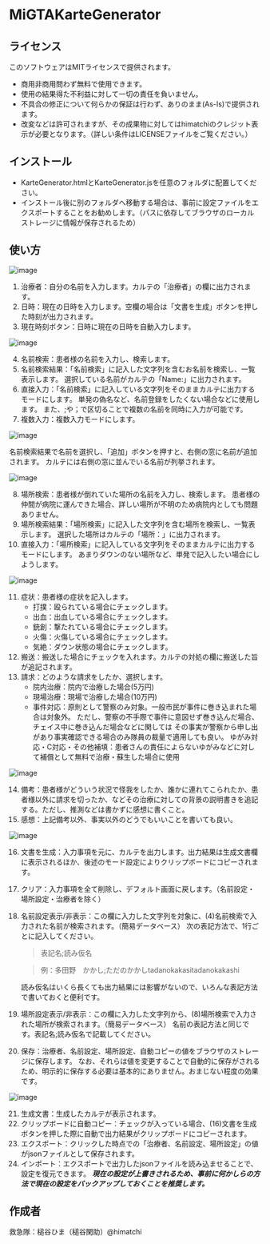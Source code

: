 # MiGTAKarteGenerator

## ライセンス
このソフトウェアはMITライセンスで提供されます。
- 商用非商用問わず無料で使用できます。
- 使用の結果得た不利益に対して一切の責任を負いません。
- 不具合の修正について何らかの保証は行わず、ありのまま(As-Is)で提供されます。
- 改変などは許可されますが、その成果物に対してはhimatchiのクレジット表示が必要となります。（詳しい条件はLICENSEファイルをご覧ください。）

## インストール
- KarteGenerator.htmlとKarteGenerator.jsを任意のフォルダに配置してください。
- インストール後に別のフォルダへ移動する場合は、事前に設定ファイルをエクスポートすることをお勧めします。（パスに依存してブラウザのローカルストレージに情報が保存されるため）

## 使い方

![image](https://github.com/himatchi/MiGTAKarteGenerator/assets/17907095/5610c503-e4b2-4821-a8d2-dd35a08f356a)

1. 治療者：自分の名前を入力します。カルテの「治療者」の欄に出力されます。
2. 日時：現在の日時を入力します。空欄の場合は「文書を生成」ボタンを押した時刻が出力されます。
3. 現在時刻ボタン：日時に現在の日時を自動入力します。

![image](https://github.com/himatchi/MiGTAKarteGenerator/assets/17907095/127bc3ba-2e5d-44a8-9dad-7d14f7dc7fef)

4. 名前検索：患者様の名前を入力し、検索します。
5. 名前検索結果：「名前検索」に記入した文字列を含むお名前を検索し、一覧表示します。
   選択している名前がカルテの「Name:」に出力されます。
6. 直接入力：「名前検索」に記入している文字列をそのままカルテに出力するモードにします。
   単発の偽名など、名前登録をしたくない場合などに使用します。
   また、;や；で区切ることで複数の名前を同時に入力が可能です。
7. 複数入力：複数入力モードにします。

![image](https://github.com/himatchi/MiGTAKarteGenerator/assets/17907095/50cd4c18-9cc2-46f7-b0ea-f4f49ce5b4f9)

名前検索結果で名前を選択し、「追加」ボタンを押すと、右側の窓に名前が追加されます。
カルテには右側の窓に並んでいる名前が列挙されます。

![image](https://github.com/himatchi/MiGTAKarteGenerator/assets/17907095/36477030-dc3a-4d3a-936d-0c98a0364814)

8. 場所検索：患者様が倒れていた場所の名前を入力し、検索します。
   患者様の仲間が病院に運んできた場合、詳しい場所が不明のため病院内としても問題ありません。
9. 場所検索結果：「場所検索」に記入した文字列を含む場所を検索し、一覧表示します。
    選択した場所はカルテの「場所：」に出力されます。
10. 直接入力：「場所検索」に記入している文字列をそのままカルテに出力するモードにします。
    あまりダウンのない場所など、単発で記入したい場合にしようします。

![image](https://github.com/himatchi/MiGTAKarteGenerator/assets/17907095/259ce6f0-4434-41cc-8a6a-bfc6a342e574)

11. 症状：患者様の症状を記入します。
    - 打撲：殴られている場合にチェックします。
    - 出血：出血している場合にチェックします。
    - 銃創：撃たれている場合にチェックします。
    - 火傷：火傷している場合にチェックします。
    - 気絶：ダウン状態の場合にチェックします。 
12. 搬送：搬送した場合にチェックを入れます。カルテの対処の欄に搬送した旨が追記されます。
13. 請求：どのような請求をしたか、選択します。
    - 院内治療：院内で治療した場合(5万円)
    - 現場治療：現場で治療した場合(10万円)
    - 事件対応：原則として警察のみ対象。一般市民が事件に巻き込まれた場合は対象外。
    ただし、警察の不手際で事件に意図せず巻き込んだ場合、チェイス中に巻き込んだ場合などに関しては
    その事実が警察から申し出があり事実確認できる場合のみ隊員の裁量で適用しても良い。
    ゆがみ対応・C対応・その他補填：患者さんの責任によらないゆがみなどに対して補償として無料で治療・蘇生した場合に使用

![image](https://github.com/himatchi/MiGTAKarteGenerator/assets/17907095/3dd8de90-a347-4ef4-bdf2-e7224e41f841)

14. 備考：患者様がどういう状況で怪我をしたか、誰かに連れてこられたか、患者様以外に請求を切ったか、などその治療に対しての背景の説明書きを追記する。ただし、推測などは書かずに感想に書くこと。
15. 感想：上記備考以外、事実以外のどうでもいいことを書いても良い。

![image](https://github.com/himatchi/MiGTAKarteGenerator/assets/17907095/0de09d5f-310e-4615-87fd-b675f20d8f79)

16. 文書を生成：入力事項を元に、カルテを出力します。出力結果は生成文書欄に表示されるほか、後述のモード設定によりクリップボードにコピーされます。
17. クリア：入力事項を全て削除し、デフォルト画面に戻します。（名前設定・場所設定・治療者を除く）
18. 名前設定表示/非表示：この欄に入力した文字列を対象に、(4)名前検索で入力された名前が検索されます。（簡易データベース）
    次の表記方法で、1行ごとに記入してください。
    >表記名;読み仮名
    
    >例：多田野　かかし;ただのかかしtadanokakasitadanokakashi
    
    読み仮名はいくら長くても出力結果には影響がないので、いろんな表記方法で書いておくと便利です。
    
19. 場所設定表示/非表示：この欄に入力した文字列から、(8)場所検索で入力された場所が検索されます。（簡易データベース）
    名前の表記方法と同じです。表記名;読み仮名で記載してください。
20. 保存：治療者、名前設定、場所設定、自動コピーの値をブラウザのストレージに保存します。
    なお、それらは値を変更することで自動的に保存がされるため、明示的に保存する必要は基本的にありません。おまじない程度の効果です。

![image](https://github.com/himatchi/MiGTAKarteGenerator/assets/17907095/7b64b95c-4864-43af-b6b4-93268241542e)

21. 生成文書：生成したカルテが表示されます。
22. クリップボードに自動コピー：チェックが入っている場合、(16)文書を生成ボタンを押した際に自動で出力結果がクリップボードにコピーされます。
23. エクスポート：クリックした時点での「治療者、名前設定、場所設定」の値がjsonファイルとして保存されます。
24. インポート：エクスポートで出力したjsonファイルを読み込ませることで、設定を復元できます。 ***現在の設定が上書きされるため、事前に何かしらの方法で現在の設定をバックアップしておくことを推奨します。***

## 作成者
救急隊：槌谷ひま（槌谷閑助）@himatchi
